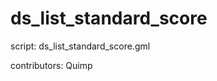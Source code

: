 ds_list_standard_score
======================

script: ds_list_standard_score.gml

contributors: Quimp
